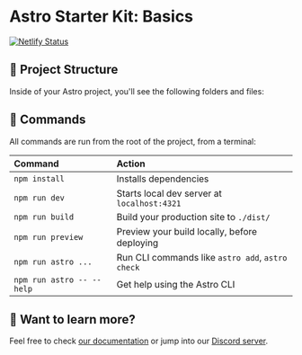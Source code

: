 # Astro Starter Kit: Basics

[![Netlify Status](https://api.netlify.com/api/v1/badges/273308df-3cb1-44c6-ad04-590966e1e05a/deploy-status)](https://app.netlify.com/sites/rohan-poojary-astro/deploys)

## 🚀 Project Structure

Inside of your Astro project, you'll see the following folders and files:

## 🧞 Commands

All commands are run from the root of the project, from a terminal:

| Command                   | Action                                           |
| :------------------------ | :----------------------------------------------- |
| `npm install`             | Installs dependencies                            |
| `npm run dev`             | Starts local dev server at `localhost:4321`      |
| `npm run build`           | Build your production site to `./dist/`          |
| `npm run preview`         | Preview your build locally, before deploying     |
| `npm run astro ...`       | Run CLI commands like `astro add`, `astro check` |
| `npm run astro -- --help` | Get help using the Astro CLI                     |

## 👀 Want to learn more?

Feel free to check [our documentation](https://docs.astro.build) or jump into our [Discord server](https://astro.build/chat).
